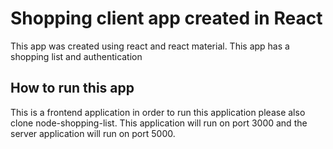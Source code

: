 # Shopping client app created in React

This app was created using react and react material.
This app has a shopping list and authentication

## How to run this app

This is a frontend application in order to run this application please also clone node-shopping-list.
This application will run on port 3000 and the server application will run on port 5000.